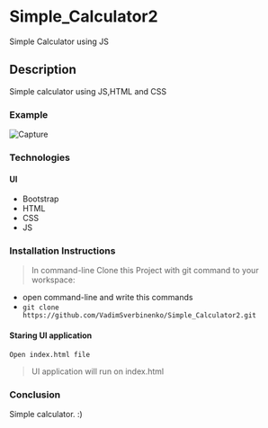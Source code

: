 # Simple_Calculator2
Simple Calculator using JS


## Description
Simple calculator using JS,HTML and CSS 

 ### Example 
![Capture](https://user-images.githubusercontent.com/61806389/107755922-1dbf5880-6d2c-11eb-8755-4e197d8690e4.PNG)




### Technologies 
 #### UI
 - Bootstrap
 - HTML
 - CSS
 - JS
 
  ### Installation Instructions
 >In command-line Clone this Project  with git command to your workspace:
 - open command-line and write this commands
 - `git clone https://github.com/VadimSverbinenko/Simple_Calculator2.git`
 
  #### Staring UI application
```
Open index.html file

```
 > UI application will run on index.html
 
 
  
 ### Conclusion
 
 Simple calculator. :)
